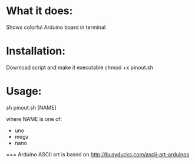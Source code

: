 What it does:
===
Shows colorful Arduino board in terminal

Installation:
===

Download script and make it executable
chmod +x pinout.sh

Usage:
===

sh pinout.sh [NAME]

where NAME is one of:
 - uno
 - mega
 - nano

===
Arduino ASCII art is based on http://busyducks.com/ascii-art-arduinos
